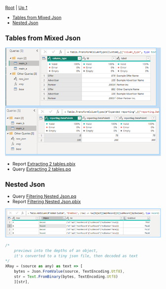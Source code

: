 [Root](https://github.com/ninmonkey/ninMonkQuery-examples) | [Up ⭡](./../readme.md)

- [Tables from Mixed Json](#tables-from-mixed-json)
- [Nested Json](#nested-json)

## Tables from Mixed Json


![screen2](./img/transform%20Json%20-%20extracting%20mixed%20tables.png)
- Report [Extracting 2 tables.pbix](./Transform%20Json%20-%20Extracting%20Tables%20from%20Mixed%20Json.pbix)
- Query [Extracting 2 tables.pq](./pq/Transform%20Json%20-%20Extracting%20Tables%20from%20Mixed%20Json.md)

## Nested Json

- Query [Filtering Nested Json.pq](./pq/filtering-nested-json.md)
- Report [Filtering Nested Json.pbix](./Filter%20Json%20-%20Filtering%20Nested%20Values%20Without%20Expanding%20values.pbix) 

![Text.ReplacePartialMatch.mp4](./img/filtering-nested-values-without-expanding-json.png)

```js
/* 
    previews into the depths of an object,
    it's converted to a tiny json file, then decoded as text
*/
XRay = (source as any) as text => [
    bytes = Json.FromValue(source, TextEncoding.Utf8),
    str = Text.FromBinary(bytes, TextEncoding.Utf8)
    ][str],
```
